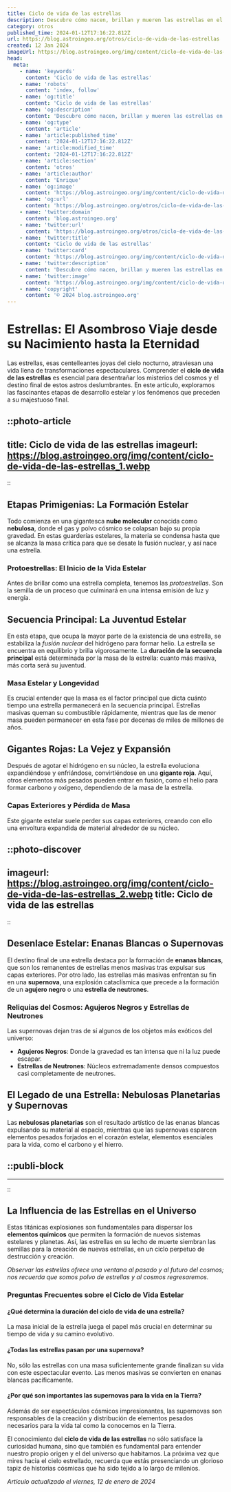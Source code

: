 ```yaml
---
title: Ciclo de vida de las estrellas
description: Descubre cómo nacen, brillan y mueren las estrellas en el cosmos con nuestra guía detallada sobre el fascinante ciclo de vida estelar.
category: otros
published_time: 2024-01-12T17:16:22.812Z
url: https://blog.astroingeo.org/otros/ciclo-de-vida-de-las-estrellas
created: 12 Jan 2024
imageUrl: https://blog.astroingeo.org/img/content/ciclo-de-vida-de-las-estrellas_1.webp
head:
  meta:
    - name: 'keywords'
      content: 'Ciclo de vida de las estrellas'
    - name: 'robots'
      content: 'index, follow'
    - name: 'og:title'
      content: 'Ciclo de vida de las estrellas'
    - name: 'og:description'
      content: 'Descubre cómo nacen, brillan y mueren las estrellas en el cosmos con nuestra guía detallada sobre el fascinante ciclo de vida estelar.'
    - name: 'og:type'
      content: 'article'
    - name: 'article:published_time'
      content: '2024-01-12T17:16:22.812Z'
    - name: 'article:modified_time'
      content: '2024-01-12T17:16:22.812Z'
    - name: 'article:section'
      content: 'otros'
    - name: 'article:author'
      content: 'Enrique'
    - name: 'og:image'
      content: 'https://blog.astroingeo.org/img/content/ciclo-de-vida-de-las-estrellas_1.webp'
    - name: 'og:url'
      content: 'https://blog.astroingeo.org/otros/ciclo-de-vida-de-las-estrellas'
    - name: 'twitter:domain'
      content: 'blog.astroingeo.org'
    - name: 'twitter:url'
      content: 'https://blog.astroingeo.org/otros/ciclo-de-vida-de-las-estrellas'
    - name: 'twitter:title'
      content: 'Ciclo de vida de las estrellas'
    - name: 'twitter:card'
      content: 'https://blog.astroingeo.org/img/content/ciclo-de-vida-de-las-estrellas_1.webp'
    - name: 'twitter:description'
      content: 'Descubre cómo nacen, brillan y mueren las estrellas en el cosmos con nuestra guía detallada sobre el fascinante ciclo de vida estelar.'
    - name: 'twitter:image'
      content: 'https://blog.astroingeo.org/img/content/ciclo-de-vida-de-las-estrellas_1.webp'
    - name: 'copyright'
      content: '© 2024 blog.astroingeo.org'
---
```

# Estrellas: El Asombroso Viaje desde su Nacimiento hasta la Eternidad

Las estrellas, esas centelleantes joyas del cielo nocturno, atraviesan una vida llena de transformaciones espectaculares. Comprender el **ciclo de vida de las estrellas** es esencial para desentrañar los misterios del cosmos y el destino final de estos astros deslumbrantes. En este artículo, exploramos las fascinantes etapas de desarrollo estelar y los fenómenos que preceden a su majestuoso final.


::photo-article
---
title: Ciclo de vida de las estrellas
imageurl: https://blog.astroingeo.org/img/content/ciclo-de-vida-de-las-estrellas_1.webp
---
::



## Etapas Primigenias: La Formación Estelar

Todo comienza en una gigantesca **nube molecular** conocida como **nebulosa**, donde el gas y polvo cósmico se colapsan bajo su propia gravedad. En estas guarderías estelares, la materia se condensa hasta que se alcanza la masa crítica para que se desate la fusión nuclear, y así nace una estrella. 

### Protoestrellas: El Inicio de la Vida Estelar

Antes de brillar como una estrella completa, tenemos las *protoestrellas*. Son la semilla de un proceso que culminará en una intensa emisión de luz y energía.

## Secuencia Principal: La Juventud Estelar

En esta etapa, que ocupa la mayor parte de la existencia de una estrella, se estabiliza la *fusión nuclear* del hidrógeno para formar helio. La estrella se encuentra en equilibrio y brilla vigorosamente. La **duración de la secuencia principal** está determinada por la masa de la estrella: cuanto más masiva, más corta será su juventud.

### Masa Estelar y Longevidad

Es crucial entender que la masa es el factor principal que dicta cuánto tiempo una estrella permanecerá en la secuencia principal. Estrellas masivas queman su combustible rápidamente, mientras que las de menor masa pueden permanecer en esta fase por decenas de miles de millones de años.

## Gigantes Rojas: La Vejez y Expansión

Después de agotar el hidrógeno en su núcleo, la estrella evoluciona expandiéndose y enfriándose, convirtiéndose en una **gigante roja**. Aquí, otros elementos más pesados pueden entrar en fusión, como el helio para formar carbono y oxígeno, dependiendo de la masa de la estrella.

### Capas Exteriores y Pérdida de Masa

Este gigante estelar suele perder sus capas exteriores, creando con ello una envoltura expandida de material alrededor de su núcleo.


::photo-discover
---
imageurl: https://blog.astroingeo.org/img/content/ciclo-de-vida-de-las-estrellas_2.webp
title: Ciclo de vida de las estrellas
---
::



## Desenlace Estelar: Enanas Blancas o Supernovas

El destino final de una estrella destaca por la formación de **enanas blancas**, que son los remanentes de estrellas menos masivas tras expulsar sus capas exteriores. Por otro lado, las estrellas más masivas enfrentan su fin en una **supernova**, una explosión cataclísmica que precede a la formación de un **agujero negro** o una **estrella de neutrones**.

### Reliquias del Cosmos: Agujeros Negros y Estrellas de Neutrones

Las supernovas dejan tras de sí algunos de los objetos más exóticos del universo: 

- **Agujeros Negros**: Donde la gravedad es tan intensa que ni la luz puede escapar.
- **Estrellas de Neutrones**: Núcleos extremadamente densos compuestos casi completamente de neutrones.

## El Legado de una Estrella: Nebulosas Planetarias y Supernovas

Las **nebulosas planetarias** son el resultado artístico de las enanas blancas expulsando su material al espacio, mientras que las supernovas esparcen elementos pesados forjados en el corazón estelar, elementos esenciales para la vida, como el carbono y el hierro.


  ::publi-block
  ---
  ---
  ::
  
  

## La Influencia de las Estrellas en el Universo

Estas titánicas explosiones son fundamentales para dispersar los **elementos químicos** que permiten la formación de nuevos sistemas estelares y planetas. Así, las estrellas en su lecho de muerte siembran las semillas para la creación de nuevas estrellas, en un ciclo perpetuo de destrucción y creación.

*Observar las estrellas ofrece una ventana al pasado y al futuro del cosmos; nos recuerda que somos polvo de estrellas y al cosmos regresaremos.*

### Preguntas Frecuentes sobre el Ciclo de Vida Estelar

#### ¿Qué determina la duración del ciclo de vida de una estrella?
La masa inicial de la estrella juega el papel más crucial en determinar su tiempo de vida y su camino evolutivo.

#### ¿Todas las estrellas pasan por una supernova?
No, sólo las estrellas con una masa suficientemente grande finalizan su vida con este espectacular evento. Las menos masivas se convierten en enanas blancas pacíficamente.

#### ¿Por qué son importantes las supernovas para la vida en la Tierra?
Además de ser espectáculos cósmicos impresionantes, las supernovas son responsables de la creación y distribución de elementos pesados necesarios para la vida tal como la conocemos en la Tierra.

El conocimiento del **ciclo de vida de las estrellas** no sólo satisface la curiosidad humana, sino que también es fundamental para entender nuestro propio origen y el del universo que habitamos. La próxima vez que mires hacia el cielo estrellado, recuerda que estás presenciando un glorioso tapiz de historias cósmicas que ha sido tejido a lo largo de milenios.

_Artículo actualizado el viernes, 12 de enero de 2024_